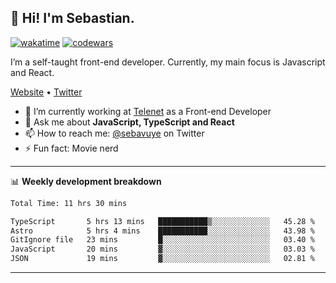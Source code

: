 ## 👋 Hi! I'm Sebastian.

[![wakatime](https://wakatime.com/badge/user/df0036c6-328a-4a39-be9b-e49417ed22a1.svg)](https://wakatime.com/@df0036c6-328a-4a39-be9b-e49417ed22a1)
[![codewars](https://www.codewars.com/users/sebavuye/badges/small)](https://www.codewars.com/users/sebavuye)

I’m a self-taught front-end developer. Currently, my main focus is Javascript and React.

[Website](https://sebastianvuye.be) • [Twitter](https://twitter.com/sebavuye)

- 🔭 I’m currently working at [Telenet](https://telenet.be/) as a Front-end Developer
- 💬 Ask me about **JavaScript, TypeScript and React**
- 📫 How to reach me: [@sebavuye](https://twitter.com/sebavuye) on Twitter
- ⚡ Fun fact: Movie nerd

-------

📊 **Weekly development breakdown**

<!--START_SECTION:waka-->

```txt
Total Time: 11 hrs 30 mins

TypeScript       5 hrs 13 mins   ███████████▒░░░░░░░░░░░░░   45.28 %
Astro            5 hrs 4 mins    ███████████░░░░░░░░░░░░░░   43.98 %
GitIgnore file   23 mins         █░░░░░░░░░░░░░░░░░░░░░░░░   03.40 %
JavaScript       20 mins         ▓░░░░░░░░░░░░░░░░░░░░░░░░   03.03 %
JSON             19 mins         ▓░░░░░░░░░░░░░░░░░░░░░░░░   02.81 %
```

<!--END_SECTION:waka-->
-------
